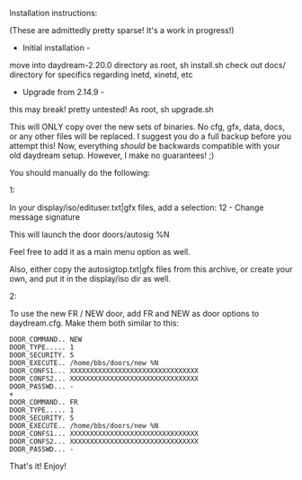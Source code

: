 Installation instructions:

(These are admittedly pretty sparse! It's a work in progress!)

- Initial installation -

move into daydream-2.20.0 directory
as root, sh install.sh
check out docs/ directory for specifics regarding inetd, xinetd, etc

- Upgrade from 2.14.9 -

this may break! pretty untested!
As root, sh upgrade.sh

This will ONLY copy over the new sets of binaries.  No cfg, gfx, data,
docs, or any other files will be replaced.  I suggest you do a full backup
before you attempt this!  Now, everything *should* be backwards compatible
with your old daydream setup.  However, I make no guarantees!  ;)

You should manually do the following:

1:

In your display/iso/edituser.txt|gfx files, add a selection:
12 - Change message signature

This will launch the door doors/autosig %N

Feel free to add it as a main menu option as well.

Also, either copy the autosigtop.txt|gfx files from this archive,
or create your own, and put it in the display/iso dir as well.

2:

To use the new FR / NEW door, add FR and NEW as door options to
daydream.cfg.  Make them both similar to this:

```
DOOR_COMMAND.. NEW
DOOR_TYPE..... 1
DOOR_SECURITY. 5
DOOR_EXECUTE.. /home/bbs/doors/new %N
DOOR_CONFS1... XXXXXXXXXXXXXXXXXXXXXXXXXXXXXXXX
DOOR_CONFS2... XXXXXXXXXXXXXXXXXXXXXXXXXXXXXXXX
DOOR_PASSWD... -
+
DOOR_COMMAND.. FR
DOOR_TYPE..... 1
DOOR_SECURITY. 5
DOOR_EXECUTE.. /home/bbs/doors/new %N
DOOR_CONFS1... XXXXXXXXXXXXXXXXXXXXXXXXXXXXXXXX
DOOR_CONFS2... XXXXXXXXXXXXXXXXXXXXXXXXXXXXXXXX
DOOR_PASSWD... -
```

That's it! Enjoy!
